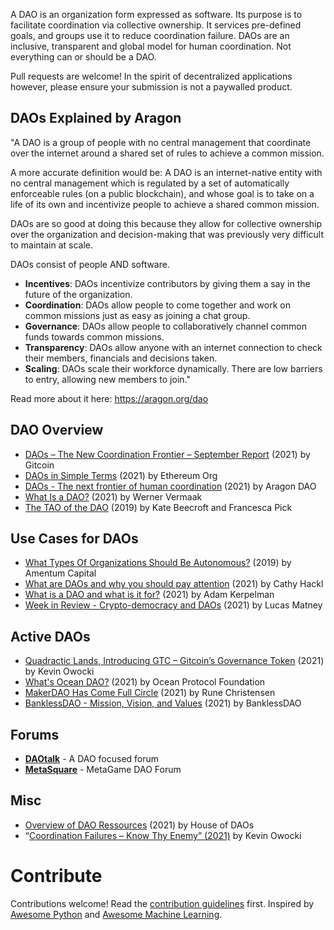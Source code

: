 A DAO is an organization form expressed as software. Its purpose is to facilitate coordination via collective ownership. It services pre-defined goals, and groups use it to reduce coordination failure. DAOs are an inclusive, transparent and global model for human coordination. Not everything can or should be a DAO.

Pull requests are welcome! In the spirit of decentralized applications however, please ensure your submission is not a paywalled product.

## DAOs Explained by Aragon

"A DAO is a group of people with no central management that coordinate over the internet around a shared set of rules to achieve a common mission.

A more accurate definition would be: A DAO is an internet-native entity with no central management which is regulated by a set of automatically enforceable rules (on a public blockchain), and whose goal is to take on a life of its own and incentivize people to achieve a shared common mission.

DAOs are so good at doing this because they allow for collective ownership over the organization and decision-making that was previously very difficult to maintain at scale.

DAOs consist of people AND software.

- **Incentives**: DAOs incentivize contributors by giving them a say in the future of the organization.
- **Coordination**: DAOs allow people to come together and work on common missions just as easy as joining a chat group.
- **Governance**: DAOs allow people to collaboratively channel common funds towards common missions.
- **Transparency**: DAOs allow anyone with an internet connection to check their members, financials and decisions taken.
- **Scaling**: DAOs scale their workforce dynamically. There are low barriers to entry, allowing new members to join."

Read more about it here: https://aragon.org/dao

## DAO Overview

- [DAOs – The New Coordination Frontier – September Report](https://docs.google.com/presentation/d/1fLJvPOvibcCUpJ9ES44_cdoX5Hb7LpDaloGWz5FbUEM/mobilepresent?slide=id.gec41538503_0_399) (2021) by Gitcoin
- [DAOs in Simple Terms](https://ethereum.org/en/dao/) (2021) by Ethereum Org
- [DAOs - The next frontier of human coordination](https://aragon.org/dao) (2021) by Aragon DAO
- [What Is a DAO?](https://coinmarketcap.com/alexandria/article/what-is-a-dao) (2021) by Werner Vermaak
- [The TAO of the DAO](https://guide.taoofthedao.org/) (2019) by Kate Beecroft and Francesca Pick

## Use Cases for DAOs

- [What Types Of Organizations Should Be Autonomous?](https://amentum.substack.com/p/what-types-of-organizations-should) (2019) by Amentum Capital
- [What are DAOs and why you should pay attention](https://www.forbes.com/sites/cathyhackl/2021/06/01/what-are-daos-and-why-you-should-pay-attention/) (2021) by Cathy Hackl
- [What is a DAO and what is it for?](https://daohaus.substack.com/p/-what-is-a-dao-and-what-is-it-for) (2021) by Adam Kerpelman
- [Week in Review - Crypto-democracy and DAOs](https://newsletterest.com/message/72118/Week-in-Review-Cryptodemocracy-and-DAOs) (2021) by Lucas Matney

## Active DAOs

- [Quadractic Lands, Introducing GTC – Gitcoin’s Governance Token](https://gitcoin.co/blog/introducing-gtc-gitcoins-governance-token/) (2021) by Kevin Owocki
- [What's Ocean DAO?](https://github.com/oceanprotocol/oceandao/wiki) (2021) by Ocean Protocol Foundation
- [MakerDAO Has Come Full Circle](https://blog.makerdao.com/makerdao-has-come-full-circle/) (2021) by Rune Christensen
- [BanklessDAO - Mission, Vision, and Values](https://www.notion.so/Mission-Vision-and-Values-05d66a9089d643d4981ffcad9e446163) (2021) by BanklessDAO

## Forums

- [**DAOtalk**](https://daotalk.org/) - A DAO focused forum
- [**MetaSquare**](https://forum.metagame.wtf/) - MetaGame DAO Forum

## Misc

- [Overview of DAO Ressources](https://wiki.metagame.wtf/docs/great-houses/house-of-daos) (2021) by House of DAOs
- “[Coordination Failures – Know Thy Enemy” (2021)](https://newsletter.banklesshq.com/p/know-thy-enemy-coordination-failures) by Kevin Owocki

# Contribute

Contributions welcome! Read the [contribution guidelines](contributing.md) first. Inspired by [Awesome Python](https://github.com/vinta/awesome-python) and [Awesome Machine Learning](https://github.com/josephmisiti/awesome-machine-learning).
